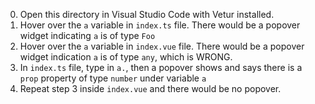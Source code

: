 0. Open this directory in Visual Studio Code with Vetur installed.
1. Hover over the `a` variable in `index.ts` file. There would be a popover widget indicating `a` is of type `Foo`
2. Hover over the `a` variable in `index.vue` file. There would be a popover widget indication `a` is of type `any`, which is WRONG.
3. In `index.ts` file, type in `a.`, then a popover shows and says there is a `prop` property of type `number` under variable `a`
4. Repeat step 3 inside `index.vue` and there would be no popover.
